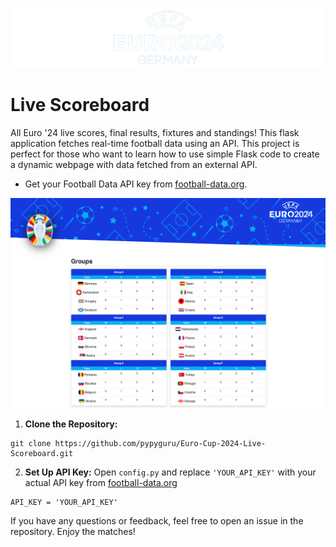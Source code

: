 ![EURO LOGO](Starting%20Template/static/img/logo-right.svg)
# Live Scoreboard 

All Euro '24 live scores, final results, fixtures and standings! This flask application fetches real-time football data using an API. 
This project is perfect for those who want to learn how to use simple Flask code to create a dynamic webpage with data fetched from an external API.

- Get your Football Data API key from [football-data.org](https://www.football-data.org/documentation/quickstart).

![EURO LOGO](screenshot.png)

1. **Clone the Repository:**
```
git clone https://github.com/pypyguru/Euro-Cup-2024-Live-Scoreboard.git
```

2. **Set Up API Key:**
Open `config.py` and replace `'YOUR_API_KEY'` with your actual API key from [football-data.org](http://football-data.org/)
```
API_KEY = 'YOUR_API_KEY'
```

If you have any questions or feedback, feel free to open an issue in the repository. Enjoy the matches!

